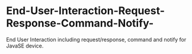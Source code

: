# End-User-Interaction-Request-Response-Command-Notify-
End User Interaction including request/response, command and notify for JavaSE device.
